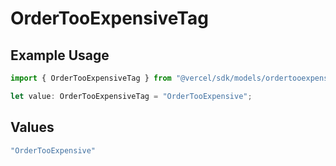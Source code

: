 # OrderTooExpensiveTag

## Example Usage

```typescript
import { OrderTooExpensiveTag } from "@vercel/sdk/models/ordertooexpensive.js";

let value: OrderTooExpensiveTag = "OrderTooExpensive";
```

## Values

```typescript
"OrderTooExpensive"
```
